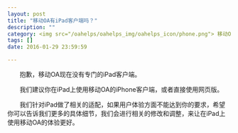 ```yaml
---
layout: post
title: "移动OA有iPad客户端吗？"
description: ""
category: <img src="/oahelps/oahelps_img/oahelps_icon/phone.png"> 移动OA移动客户端
tags: []
date: 2016-01-29 23:59:59

---
```

&#160; &#160; &#160; &#160;抱歉，移动OA现在没有专门的iPad客户端。

&#160; &#160; &#160; &#160;我们建议你在iPad上使用移动OA的iPhone客户端，或者直接使用网页版。

&#160; &#160; &#160; &#160;我们针对iPad做了相关的适配，如果用户体验方面不能达到你的要求，希望你可以告诉我们更多的具体细节，我们会进行相关的修改和调整，来让在iPad上使用移动OA的体验更好。
